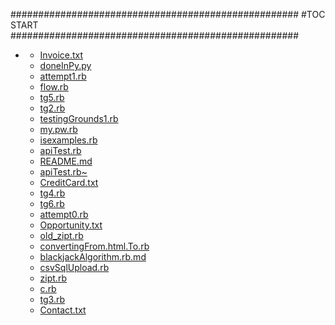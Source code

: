 







####################################################
#TOC START
####################################################
* [](.//README.md)
    * [Invoice.txt](./Invoice.txt)
    * [doneInPy.py](./doneInPy.py)
    * [attempt1.rb](./attempt1.rb)
    * [flow.rb](./flow.rb)
    * [tg5.rb](./tg5.rb)
    * [tg2.rb](./tg2.rb)
    * [testingGrounds1.rb](./testingGrounds1.rb)
    * [my.pw.rb](./my.pw.rb)
    * [isexamples.rb](./isexamples.rb)
    * [apiTest.rb](./apiTest.rb)
    * [README.md](./README.md)
    * [apiTest.rb~](./apiTest.rb~)
    * [CreditCard.txt](./CreditCard.txt)
    * [tg4.rb](./tg4.rb)
    * [tg6.rb](./tg6.rb)
    * [attempt0.rb](./attempt0.rb)
    * [Opportunity.txt](./Opportunity.txt)
    * [old_zipt.rb](./old_zipt.rb)
    * [convertingFrom.html.To.rb](./convertingFrom.html.To.rb)
    * [blackjackAlgorithm.rb.md](./blackjackAlgorithm.rb.md)
    * [csvSqlUpload.rb](./csvSqlUpload.rb)
    * [zipt.rb](./zipt.rb)
    * [c.rb](./c.rb)
    * [tg3.rb](./tg3.rb)
    * [Contact.txt](./Contact.txt)
